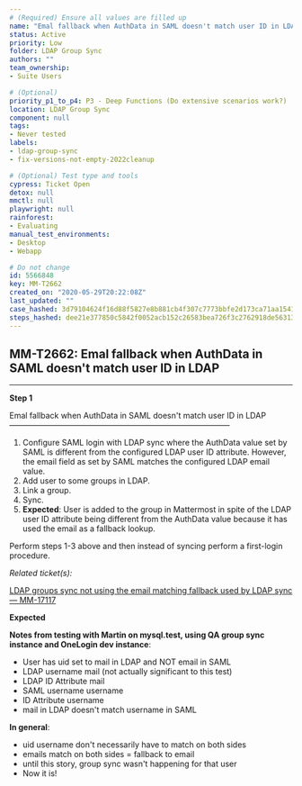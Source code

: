 ```yaml
---
# (Required) Ensure all values are filled up
name: "Emal fallback when AuthData in SAML doesn't match user ID in LDAP"
status: Active
priority: Low
folder: LDAP Group Sync
authors: ""
team_ownership: 
- Suite Users

# (Optional)
priority_p1_to_p4: P3 - Deep Functions (Do extensive scenarios work?)
location: LDAP Group Sync
component: null
tags: 
- Never tested
labels: 
- ldap-group-sync
- fix-versions-not-empty-2022cleanup

# (Optional) Test type and tools
cypress: Ticket Open
detox: null
mmctl: null
playwright: null
rainforest: 
- Evaluating
manual_test_environments: 
- Desktop
- Webapp

# Do not change
id: 5566848
key: MM-T2662
created_on: "2020-05-29T20:22:08Z"
last_updated: ""
case_hashed: 3d79104624f16d88f5827e8b881cb4f307c7773bbfe2d173ca71aa154184172a56acf63f156ab711ba1a6adb957535d0
steps_hashed: dee21e377850c5842f0052acb152c26583bea726f3c2762918de563135ea921b5be99e74fbd528eb2de1754a386f764d
---
```


<!-- (Auto-generated) Based on frontmatter's "key" and "name" -->

## MM-T2662: Emal fallback when AuthData in SAML doesn't match user ID in LDAP

---

**Step 1**

Emal fallback when AuthData in SAML doesn't match user ID in LDAP\
————————————————————————————

1. Configure SAML login with LDAP sync where the AuthData value set by SAML is different from the configured LDAP user ID attribute. However, the email field as set by SAML matches the configured LDAP email value.
2. Add user to some groups in LDAP.
3. Link a group.
4. Sync.
5. **Expected**: User is added to the group in Mattermost in spite of the LDAP user ID attribute being different from the AuthData value because it has used the email as a fallback lookup.

Perform steps 1-3 above and then instead of syncing perform a first-login procedure.

_Related ticket(s):_

[LDAP groups sync not using the email matching fallback used by LDAP sync — MM-17117](https://mattermost.atlassian.net/browse/MM-17117)

**Expected**

**Notes from testing with Martin on mysql.test, using QA group sync instance and OneLogin dev instance**:

- User has uid set to mail in LDAP and NOT email in SAML
- LDAP username mail (not actually significant to this test)
- LDAP ID Attribute mail
- SAML username username
- ID Attribute username
- mail in LDAP doesn't match username in SAML

**In general**:

- uid username don't necessarily have to match on both sides
- emails match on both sides = fallback to email
- until this story, group sync wasn't happening for that user
- Now it is!
